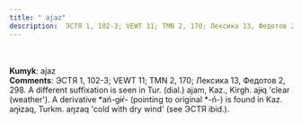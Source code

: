 ```yaml
---
title: " ajaz"
description:  ЭСТЯ 1, 102-3; VEWT 11; TMN 2, 170; Лексика 13, Федотов 2, 298. A different suffixation is seen in Tur. (dial.) ajam, Kaz., Kirgh. ajɨq 'clear (weather'). A derivative *ań-gɨŕ- (pointing to original *-ń-) is found in Kaz. aŋɨzaq, Turkm. aŋzaq 'cold with dry wind' (see ЭСТЯ ibid.).
---
```

<strong></strong><br><br>
<strong>Kumyk</strong>:  ajaz<br>
<strong>Comments</strong>:  ЭСТЯ 1, 102-3; VEWT 11; TMN 2, 170; Лексика 13, Федотов 2, 298. A different suffixation is seen in Tur. (dial.) ajam, Kaz., Kirgh. ajɨq 'clear (weather'). A derivative *ań-gɨŕ- (pointing to original *-ń-) is found in Kaz. aŋɨzaq, Turkm. aŋzaq 'cold with dry wind' (see ЭСТЯ ibid.).<br>


